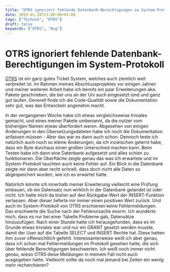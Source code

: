 ```yaml
---
title: "OTRS ignoriert fehlende Datenbank-Berechtigungen im System-Protokoll"
date: 2019-01-28T23:00:00+01:00
tags: ["Technik", "OTRS"]
draft: false
keywords: ["OTRS", "Bug"]
---
```


# OTRS ignoriert fehlende Datenbank-Berechtigungen im System-Protokoll

[OTRS](https://de.wikipedia.org/wiki/Open_Technology_Real_Services) ist ein ganz gutes Ticket System, welches auch ziemlich weit verbreitet ist. Im Rahmen meines Abschlussprojektes vor einigen Jahren und meiner weiteren Arbeit habe ich bereits ein paar Erweiterungen aka. Pakete geschrieben, die bei uns an der Uni auch eingesetzt sind und ganz gut laufen. Generell finde ich die Code-Qualität sowie die Dokumentation sehr gut, was das Entwickeln angenehm macht.

In der vergangenen Woche habe ich etwas vergleichsweise triviales gemacht, und eines meiner Pakete umbenannt, da die nutzer vom bisherigen Namen etwas überfordert waren. Abgesehen von einigen Änderungen in den Übersetzungsdateien habe ich noch die Dokumentation anfassen müssen - Aber das war es dann auch schon. Dennoch teste ich natürlich auch noch so kleine Änderungen, da ich inzwischen gelernt habe, dass ein Byte durchaus einen großen Unterschied machen kann. Beim Testen habe ich dann eine Datenbank aufgesetzt und alles schien zu funktionieren. Die Oberfläche zeigte genau das was ich erwartete und im System-Protokoll tauchten auch keine Fehler auf. Ein Blick in die Datenbank zeigte mir dann aber recht schnell, dass doch nicht alle Daten so abgespeichert wurden, wie ich es erwartet hatte.

Natürlich könnte ich innerhalb meiner Erweiterung vielleicht eine Prüfung einbauen, ob ein Datensatz nun wirklich in der Datenbank gelandet ist oder nicht. Ich hatte mich da bisher auf den Rückgabe-Wert der INSERT-Funktion verlassen. Aber dieser lieferte mir immer einen positiven Wert zurück. Und auch im System-Protokoll von OTRS erschienen keine Fehlermeldungen. Das erschwerte die Suche nach der Fehlerursache enorm. Ich wunderte mich, dass es nur bei einer Tabelle Probleme gab, Datensätze hinzuzufügen. Nach einer Stunde hatte ich herausgefunden, dass es im Grunde etwas triviales war und nur ein GRANT gesetzt werden musste, damit der User auf die Tabelle SELECT und INSERT Rechte hat. Diese hatten ihm zuvor offensichtlich gefehlt. Interessanterweise weiß ich aber genau, dass ich schon mal Fehlermeldungen im Protokoll gesehen hatte, die sich über fehlende Berechtigungen beschwerten. Ich weiß noch immer nicht genau, wieso OTRS diese Meldungen in meinem Fall nicht auch ausgegeben hatte. Vielleicht sollte da noch mal jemand bei Zeiten ein wenig mehr recherchieren?

